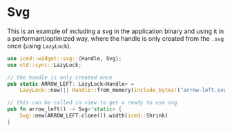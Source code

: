 # Svg

This is an example of including a svg in the application binary and using it in a performant/optimized way, where the handle is only created from the `.svg` once (using `LazyLock`).

```rust
use iced::widget::svg::{Handle, Svg};
use std::sync::LazyLock;

// the handle is only created once
pub static ARROW_LEFT: LazyLock<Handle> =
    LazyLock::new(|| Handle::from_memory(include_bytes!("arrow-left.svg")));

// this can be called in view to get a ready to use svg
pub fn arrow_left() -> Svg<'static> {
    Svg::new(ARROW_LEFT.clone()).width(iced::Shrink)
}
```
